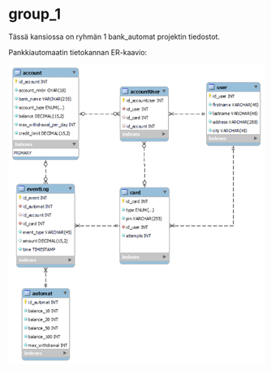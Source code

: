 # group_1

Tässä kansiossa on ryhmän 1 bank_automat projektin tiedostot.

Pankkiautomaatin tietokannan ER-kaavio:

<img src = 'bank_automat_ER.png'>